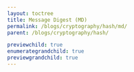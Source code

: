 ```yaml
---
layout: toctree
title: Message Digest (MD)
permalink: /blogs/cryptography/hash/md/
parent: /blogs/cryptography/hash/

previewchild: true
enumerategrandchild: true
previewgrandchild: true
---
```

